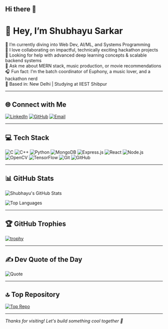 ## Hi there 👋
# 👋 Hey, I’m Shubhayu Sarkar

🔭 I’m currently diving into Web Dev, AI/ML, and Systems Programming  
👯 I love collaborating on impactful, technically exciting hackathon projects  
🤝 Looking for help with advanced deep learning concepts & scalable backend systems  
💬 Ask me about MERN stack, music production, or movie recommendations  
🎧 Fun fact: I’m the batch coordinator of Euphony, a music lover, and a hackathon nerd  
📍 Based in: New Delhi | Studying at IIEST Shibpur

---

## 🌐 Connect with Me

[![LinkedIn](https://img.shields.io/badge/LinkedIn-blue?logo=linkedin&style=for-the-badge)](http://www.linkedin.com/in/shubhayu-sarkar-6b3811285)
[![GitHub](https://img.shields.io/badge/GitHub-grey?logo=github&style=for-the-badge)](https://github.com/Shubhayu2004)
[![Email](https://img.shields.io/badge/Email-red?logo=gmail&style=for-the-badge)](mailto:Shubhayu.sarkar02@gmail.com)

---

## 💻 Tech Stack

![C](https://img.shields.io/badge/C-00599C?style=for-the-badge&logo=c&logoColor=white)
![C++](https://img.shields.io/badge/C++-00599C?style=for-the-badge&logo=c%2B%2B&logoColor=white)
![Python](https://img.shields.io/badge/Python-3776AB?style=for-the-badge&logo=python&logoColor=white)
![MongoDB](https://img.shields.io/badge/MongoDB-4EA94B?style=for-the-badge&logo=mongodb&logoColor=white)
![Express.js](https://img.shields.io/badge/Express.js-000000?style=for-the-badge&logo=express&logoColor=white)
![React](https://img.shields.io/badge/React-61DAFB?style=for-the-badge&logo=react&logoColor=black)
![Node.js](https://img.shields.io/badge/Node.js-339933?style=for-the-badge&logo=node.js&logoColor=white)
![OpenCV](https://img.shields.io/badge/OpenCV-5C3EE8?style=for-the-badge&logo=opencv&logoColor=white)
![TensorFlow](https://img.shields.io/badge/TensorFlow-FF6F00?style=for-the-badge&logo=tensorflow&logoColor=white)
![Git](https://img.shields.io/badge/Git-F05032?style=for-the-badge&logo=git&logoColor=white)
![GitHub](https://img.shields.io/badge/GitHub-181717?style=for-the-badge&logo=github&logoColor=white)

---

## 📊 GitHub Stats

![Shubhayu's GitHub Stats](https://github-readme-stats.vercel.app/api?username=Shubhayu2004&show_icons=true&theme=react&hide_border=true)

![Top Languages](https://github-readme-stats.vercel.app/api/top-langs/?username=Shubhayu2004&layout=compact&theme=react&hide_border=true)

---

## 🏆 GitHub Trophies

[![trophy](https://github-profile-trophy.vercel.app/?username=Shubhayu2004&theme=onedark&margin-w=10&margin-h=10&row=1)](https://github.com/Shubhayu2004)

---

## ✍️ Dev Quote of the Day

![Quote](https://quotes-github-readme.vercel.app/api?type=horizontal&theme=dark)

---

## 🔝 Top Repository

[![Top Repo](https://github-readme-stats.vercel.app/api/pin/?username=Shubhayu2004&repo=committee-scheduler&theme=react)](https://github.com/Shubhayu2004/committee-scheduler)

---

_Thanks for visiting! Let's build something cool together 🚀_


